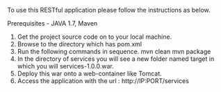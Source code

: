 To use this RESTful application please follow the instructions as below.

Prerequisites - JAVA 1.7, Maven

1. Get the project source code on to your local machine.
2. Browse to the directory which has pom.xml
3. Run the following commands in sequence.
	mvn clean
	mvn package
4. In the directory of services you will see a new folder named target in which you will services-1.0.0.war.
5. Deploy this war onto a web-container like Tomcat.
6. Access the application with the url : http://IP:PORT/services
